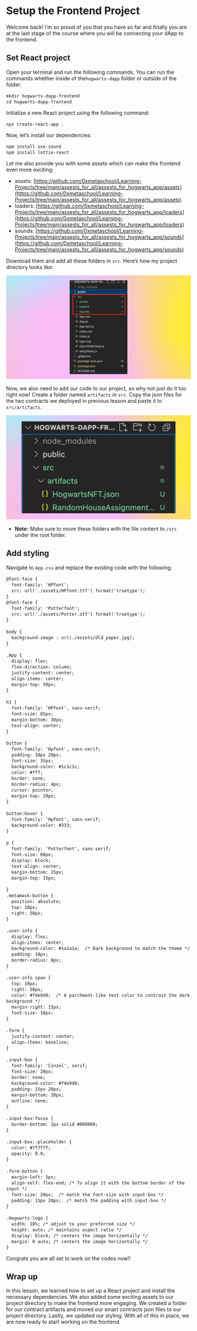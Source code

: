 # Setup the Frontend Project

Welcome back! I’m so proud of you that you have so far and finally you are at the last stage of the course where you will be connecting your dApp to the frontend.

## Set React project

Open your terminal and run the following commands. You can run the commands whether inside of the`hogwarts-dapp` folder or outside of the folder.

```
mkdir hogwarts-dapp-frontend
cd hogwarts-dapp-frontend
```

Initialize a new React project using the following command:

```
npx create-react-app .
```

Now, let’s install our dependencies:

```
npm install use-sound
npm install lottie-react
```

Let me also provide you with some assets which can make this frontend even more exciting:

- assets: [https://github.com/0xmetaschool/Learning-Projects/tree/main/assests_for_all/assests_for_hogwarts_app/assets](https://github.com/0xmetaschool/Learning-Projects/tree/main/assests_for_all/assests_for_hogwarts_app/assets)
- loaders: [https://github.com/0xmetaschool/Learning-Projects/tree/main/assests_for_all/assests_for_hogwarts_app/loaders](https://github.com/0xmetaschool/Learning-Projects/tree/main/assests_for_all/assests_for_hogwarts_app/loaders)
- sounds: [https://github.com/0xmetaschool/Learning-Projects/tree/main/assests_for_all/assests_for_hogwarts_app/sounds](https://github.com/0xmetaschool/Learning-Projects/tree/main/assests_for_all/assests_for_hogwarts_app/sounds)

Download them and add all these folders in `src`. Here’s how my project directory looks like:

![Frame 3560365 (34).jpg](<https://github.com/0xmetaschool/Learning-Projects/blob/main/assests_for_all/Build%20Hogwarts%20Sorting%20Cap%20dApp%20on%20the%20Polygon%20Mumbai/Setup%20the%20Frontend%20Project/Frame_3560365_(34).webp?raw=true>)

Now, we also need to add our code to our project, so why not just do it too right now! Create a folder named `artifacts` in `src`. Copy the json files for the two contracts we deployed in previous lesson and paste it to `src/artifacts`.

![Frame 3560365 (36).jpg](<https://github.com/0xmetaschool/Learning-Projects/blob/main/assests_for_all/Build%20Hogwarts%20Sorting%20Cap%20dApp%20on%20the%20Polygon%20Mumbai/Setup%20the%20Frontend%20Project/Frame_3560365_(36).webp?raw=true>)

- **Note:** Make sure to move these folders with the file content to `/src` under the root folder.

## Add styling

Navigate to `App.css` and replace the existing code with the following:

```
@font-face {
  font-family: 'HPfont';
  src: url('./assets/HPfont.ttf') format('truetype');
}
@font-face {
  font-family: 'Potterfont';
  src: url('./assets/Potter.otf') format('truetype');
}

body {
  background-image : url(./assets/Old_paper.jpg);
}

.App {
  display: flex;
  flex-direction: column;
  justify-content: center;
  align-items: center;
  margin-top: 50px;
}

h1 {
  font-family: 'HPfont', sans-serif;
  font-size: 85px;
  margin-bottom: 30px;
  text-align: center;
}

button {
  font-family: 'Hpfont', sans-serif;
  padding: 10px 20px;
  font-size: 35px;
  background-color: #1c1c1c;
  color: #fff;
  border: none;
  border-radius: 4px;
  cursor: pointer;
  margin-top: 20px;
}

button:hover {
  font-family: 'Hpfont', sans-serif;
  background-color: #333;
}

p {
  font-family: 'Potterfont', sans-serif;
  font-size: 60px;
  display: block;
  text-align: center;
  margin-bottom: 15px;
  margin-top: 15px;

}
.metamask-button {
  position: absolute;
  top: 10px;
  right: 50px;
}

.user-info {
  display: flex;
  align-items: center;
  background-color: #1a1a1a;  /* Dark background to match the theme */
  padding: 10px;
  border-radius: 8px;
}

.user-info span {
  top: 10px;
  right: 50px;
  color: #f4e9d8;  /* A parchment-like text color to contrast the dark background */
  margin-right: 15px;
  font-size: 18px;
}

.form {
  justify-content: center;
  align-items: baseline;
}

.input-box {
  font-family: 'Cinzel', serif;
  font-size: 20px;
  border: none;
  background-color: #f4e9d8;
  padding: 15px 20px;
  margin-bottom: 20px;
  outline: none;
}

.input-box:focus {
  border-bottom: 2px solid #000000;
}

.input-box::placeholder {
  color: #7f7f7f;
  opacity: 0.8;
}

.form-button {
  margin-left: 5px;
  align-self: flex-end; /* To align it with the bottom border of the input */
  font-size: 20px;  /* match the font-size with input-box */
  padding: 15px 20px;  /* match the padding with input-box */
}

.Hogwarts-logo {
  width: 10%; /* adjust to your preferred size */
  height: auto; /* maintains aspect ratio */
  display: block; /* centers the image horizontally */
  margin: 0 auto; /* centers the image horizontally */
}
```

Congrats you are all set to work on the codes now!!

## Wrap up

In this lesson, we learned how to set up a React project and install the necessary dependencies. We also added some exciting assets to our project directory to make the frontend more engaging. We created a folder for our contract artifacts and moved our smart contracts json files to our project directory. Lastly, we updated our styling. With all of this in place, we are now ready to start working on the frontend.
